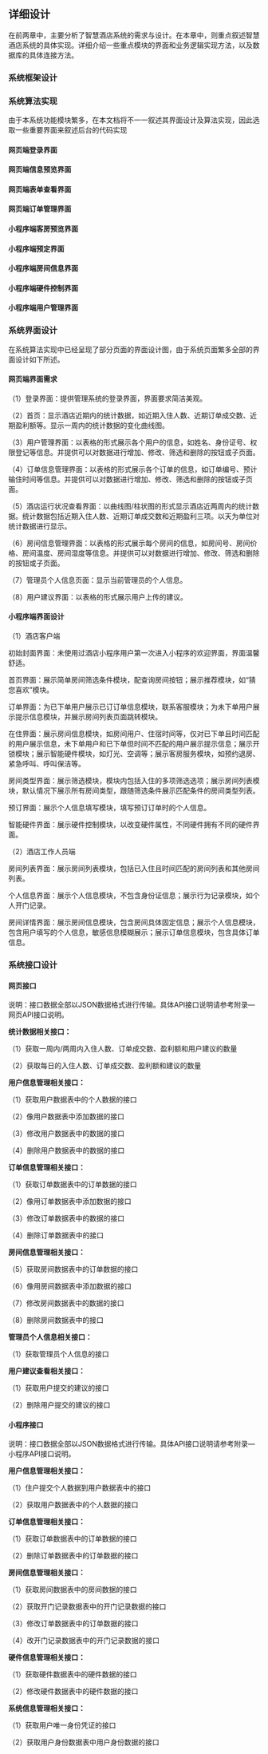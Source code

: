 ## 详细设计

在前两章中，主要分析了智慧酒店系统的需求与设计。在本章中，则重点叙述智慧酒店系统的具体实现。详细介绍一些重点模块的界面和业务逻辑实现方法，以及数据库的具体连接方法。

### 系统框架设计



### 系统算法实现

由于本系统功能模块繁多，在本文档将不一一叙述其界面设计及算法实现，因此选取一些重要界面来叙述后台的代码实现

#### 网页端登录界面

#### 网页端信息预览界面

#### 网页端表单查看界面

#### 网页端订单管理界面

#### 小程序端客房预览界面

#### 小程序端预定界面

#### 小程序端房间信息界面

#### 小程序端硬件控制界面

#### 小程序端用户管理界面

### 系统界面设计

在系统算法实现中已经呈现了部分页面的界面设计图，由于系统页面繁多全部的界面设计如下所述。

####  网页端界面需求

（1）登录界面：提供管理系统的登录界面，界面要求简洁美观。

（2）首页：显示酒店近期内的统计数据，如近期入住人数、近期订单成交数、近期盈利额等。显示一周内的统计数据的变化曲线图。

（3）用户管理界面：以表格的形式展示各个用户的信息，如姓名、身份证号、权限登记等信息。并提供可以对数据进行增加、修改、筛选和删除的按钮或子页面。

（4）订单信息管理界面：以表格的形式展示各个订单的信息，如订单编号、预计输住时间等信息。并提供可以对数据进行增加、修改、筛选和删除的按钮或子页面。

（5）酒店运行状况查看界面：以曲线图/柱状图的形式显示酒店近两周内的统计数据。统计数据包括近期入住人数、近期订单成交数和近期盈利三项。以天为单位对统计数据进行显示。

（6）房间信息管理界面：以表格的形式展示每个房间的信息，如房间号、房间价格、房间温度、房间湿度等信息。并提供可以对数据进行增加、修改、筛选和删除的按钮或子页面。

（7）管理员个人信息页面：显示当前管理员的个人信息。

（8）用户建议界面：以表格的形式展示用户上传的建议。

####  小程序端界面设计

（1）酒店客户端

初始封面界面：未使用过酒店小程序用户第一次进入小程序的欢迎界面，界面温馨舒适。

首页界面：展示简单房间筛选条件模块，配查询房间按钮；展示推荐模块，如“猜您喜欢”模块。

订单界面：为已下单用户展示已订订单信息模块，联系客服模块；为未下单用户展示提示信息模块，并展示房间列表页面跳转模块。

在住界面：展示房间信息模块，如房间用户、住宿时间等，仅对已下单且时间匹配的用户展示信息，未下单用户和已下单但时间不匹配的用户展示提示信息；展示开锁模块；展示智能硬件模块，如灯光、空调等；展示客房服务模块，如预约退房、紧急呼叫、呼叫保洁等。

房间类型界面：展示筛选模块，模块内包括入住的多项筛选选项；展示房间列表模块，默认情况下展示所有房间类型，跟随筛选条件展示匹配条件的房间类型列表。

预订界面：展示个人信息填写模块，填写预订订单时的个人信息。

智能硬件界面：展示硬件控制模块，以改变硬件属性，不同硬件拥有不同的硬件界面。

（2）酒店工作人员端

房间列表界面：展示房间列表模块，包括已入住且时间匹配的房间列表和其他房间列表。

个人信息界面：展示个人信息模块，不包含身份证信息；展示行为记录模块，如个人开门记录。

房间详情界面：展示房间信息模块，包含房间具体固定信息；展示个人信息模块，包含用户填写的个人信息，敏感信息模糊展示；展示订单信息模块，包含具体订单信息。

### 系统接口设计

#### 网页接口

说明：接口数据全部以JSON数据格式进行传输。具体API接口说明请参考附录—网页API接口说明。

**统计数据相关接口：**

（1）获取一周内/两周内入住人数、订单成交数、盈利额和用户建议的数量

（2）获取每日的入住人数、订单成交数、盈利额和建议的数量

**用户信息管理相关接口：**

（1）获取用户数据表中的个人数据的接口

（2）像用户数据表中添加数据的接口

（3）修改用户数据表中的数据的接口

（4）删除用户数据表中的数据的接口

**订单信息管理相关接口：**

（1）获取订单数据表中的订单数据的接口

（2）像用订单数据表中添加数据的接口

（3）修改订单数据表中的数据的接口

（4）删除订单数据表中的接口

**房间信息管理相关接口：**

（5）获取房间数据表中的订单数据的接口

（6）像用房间数据表中添加数据的接口

（7）修改房间数据表中的数据的接口

（8）删除房间数据表中的接口

**管理员个人信息相关接口：**

（1）获取管理员个人信息的接口

**用户建议查看相关接口：**

（1）获取用户提交的建议的接口

（2）删除用户提交的建议的接口

#### 小程序接口

说明：接口数据全部以JSON数据格式进行传输。具体API接口说明请参考附录—小程序API接口说明。

**用户信息管理相关接口：**

（1）住户提交个人数据到用户数据表中的接口

（2）获取用户数据表中的个人数据的接口

**订单信息管理相关接口：**

（1）获取订单数据表中的订单数据的接口

（2）删除订单数据表中的订单数据的接口

**房间信息管理相关接口：**

（1）获取房间数据表中的房间数据的接口

（2）获取开门记录数据表中的开门记录数据的接口

（3）修改订单数据表中的订单数据的接口

（4）改开门记录数据表中的开门记录数据的接口

**硬件信息管理相关接口：**

（1）获取硬件数据表中的硬件数据的接口

（2）修改硬件数据表中的硬件数据的接口

**系统信息管理相关接口：**

（1）获取用户唯一身份凭证的接口

（2）获取用户身份数据表中用户身份数据的接口

























